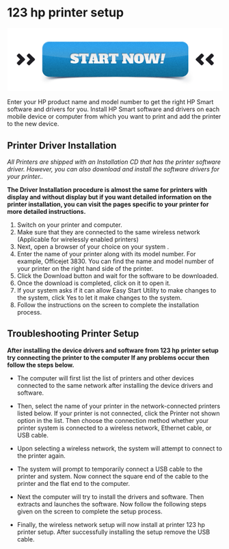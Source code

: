 # 123 hp printer setup

[![123 hp printer setup](start-now.gif)](https://hp.printredir.com)

Enter your HP product name and model number to get the right HP Smart software and drivers for you. Install HP Smart software and drivers on each mobile device or computer from which you want to print and add the printer to the new device.


## Printer Driver Installation

_All  Printers are shipped with an Installation CD that has the printer software driver. However, you can also download and install the software drivers for your printer.._

**The Driver Installation procedure is almost the same for printers with display and without display but if you want detailed information on the printer installation, you can visit the pages specific to your printer for more detailed instructions.**

1. Switch on your printer and computer.
2. Make sure that they are connected to the same wireless network (Applicable for wirelessly enabled printers)
3. Next, open a browser of your choice on your system .
4. Enter the name of your printer along with its model number. For example, Officejet 3830. You can find the name and model number of your printer on the right hand side of the printer.
5. Click the Download button and wait for the software to be downloaded.
6. Once the download is completed, click on it to open it.
7. If your system asks if it can allow  Easy Start Utility to make changes to the system, click Yes to let it make changes to the system.
8. Follow the instructions on the screen to complete the installation process.



## Troubleshooting Printer Setup

**After installing the device drivers and software from 123 hp printer setup try connecting the printer to the computer If any problems occur then follow the steps below.**


* The computer will first list the list of printers and other devices connected to the same network after installing the device drivers and software.

* Then, select the name of your printer in the network-connected printers listed below. If your printer is not connected, click the Printer not shown option in the list. Then choose the connection method whether your printer system is connected to a wireless network, Ethernet cable, or USB cable.

* Upon selecting a wireless network, the system will attempt to connect to the printer again.

* The system will prompt to temporarily connect a USB cable to the printer and system. Now connect the square end of the cable to the printer and the flat end to the computer.

* Next the computer will try to install the drivers and software. Then extracts and launches the software. Now follow the following steps given on the screen to complete the setup process.

* Finally, the wireless network setup will now install at printer 123 hp printer setup. After successfully installing the setup remove the USB cable.
